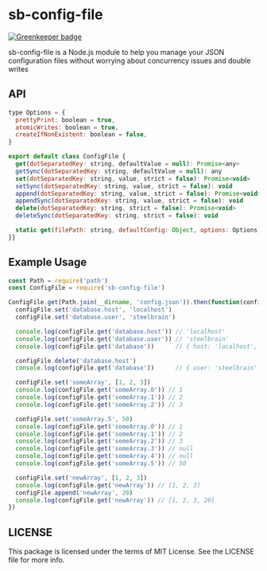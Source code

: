 sb-config-file
=========

[![Greenkeeper badge](https://badges.greenkeeper.io/steelbrain/config-file.svg)](https://greenkeeper.io/)

sb-config-file is a Node.js module to help you manage your JSON configuration files without worrying about concurrency issues and double writes

## API

```js
type Options = {
  prettyPrint: boolean = true,
  atomicWrites: boolean = true,
  createIfNonExistent: boolean = false,
}

export default class ConfigFile {
  get(dotSeparatedKey: string, defaultValue = null): Promise<any>
  getSync(dotSeparatedKey: string, defaultValue = null): any
  set(dotSeparatedKey: string, value, strict = false): Promise<void>
  setSync(dotSeparatedKey: string, value, strict = false): void
  append(dotSeparatedKey: string, value, strict = false): Promise<void>
  appendSync(dotSeparatedKey: string, value, strict = false): void
  delete(dotSeparatedKey: string, strict = false): Promise<void>
  deleteSync(dotSeparatedKey: string, strict = false): void

  static get(filePath: string, defaultConfig: Object, options: Options): ConfigFile
}}
```

## Example Usage

```js
const Path = require('path')
const ConfigFile = require('sb-config-file')

ConfigFile.get(Path.join(__dirname, 'config.json')).then(function(configFile) {
  configFile.set('database.host', 'localhost')
  configFile.set('database.user', 'steelbrain')

  console.log(configFile.get('database.host')) // 'localhost'
  console.log(configFile.get('database.user')) // 'steelbrain'
  console.log(configFile.get('database'))      // { host: 'localhost', user: 'steelbrain' }

  configFile.delete('database.host')
  console.log(configFile.get('database'))      // { user: 'steelbrain' }

  configFile.set('someArray', [1, 2, 3])
  console.log(configFile.get('someArray.0')) // 1
  console.log(configFile.get('someArray.1')) // 2
  console.log(configFile.get('someArray.2')) // 3

  configFile.set('someArray.5', 50)
  console.log(configFile.get('someArray.0')) // 1
  console.log(configFile.get('someArray.1')) // 2
  console.log(configFile.get('someArray.2')) // 3
  console.log(configFile.get('someArray.3')) // null
  console.log(configFile.get('someArray.4')) // null
  console.log(configFile.get('someArray.5')) // 50

  configFile.set('newArray', [1, 2, 3])
  console.log(configFile.get('newArray')) // [1, 2, 3]
  configFile.append('newArray', 20)
  console.log(configFile.get('newArray')) // [1, 2, 3, 20]
})
```

## LICENSE

This package is licensed under the terms of MIT License. See the LICENSE file for more info.
